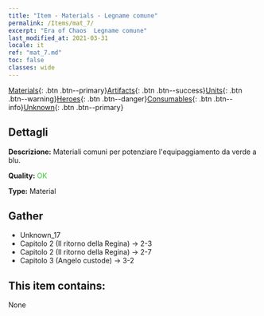 ```yaml
---
title: "Item - Materials - Legname comune"
permalink: /Items/mat_7/
excerpt: "Era of Chaos  Legname comune"
last_modified_at: 2021-03-31
locale: it
ref: "mat_7.md"
toc: false
classes: wide
---
```

 [Materials](/it/Items/){: .btn .btn--primary}[Artifacts](/it/Items/Artifacts/){: .btn .btn--success}[Units](/it/Items/Units/){: .btn .btn--warning}[Heroes](/it/Items/Heroes/){: .btn .btn--danger}[Consumables](/it/Items/Consumables/){: .btn .btn--info}[Unknown](/it/Items/Unknown/){: .btn .btn--primary}

## Dettagli
 **Descrizione:** Materiali comuni per potenziare l'equipaggiamento da verde a blu.

 **Quality:** <span style="color: #32CD32">OK</span>

 **Type:** Material

## Gather

*    Unknown_17 
*    Capitolo 2 (Il ritorno della Regina) -> 2-3 
*    Capitolo 2 (Il ritorno della Regina) -> 2-7 
*    Capitolo 3 (Angelo custode) -> 3-2 

## This item contains:

  None

